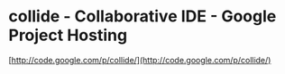 <!--
id: 26789890111
link: http://tumblr.atmos.org/post/26789890111/collide-collaborative-ide-google-project-hosting
slug: collide-collaborative-ide-google-project-hosting
date: Sun Jul 08 2012 15:43:33 GMT-0700 (PDT)
publish: 2012-07-08
tags: 
title: collide - Collaborative IDE - Google Project Hosting
-->


collide - Collaborative IDE - Google Project Hosting
====================================================

[http://code.google.com/p/collide/](http://code.google.com/p/collide/)


